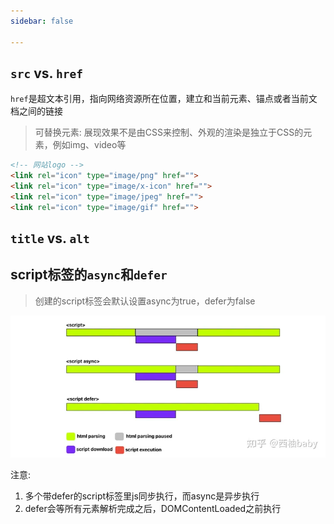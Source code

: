 ```yaml
---
sidebar: false

---
```


## `src` vs. `href`
`href`是超文本引用，指向网络资源所在位置，建立和当前元素、锚点或者当前文档之间的链接

> 可替换元素: 展现效果不是由CSS来控制、外观的渲染是独立于CSS的元素，例如img、video等

```html
<!-- 网站logo -->
<link rel="icon" type="image/png" href=""> 
<link rel="icon" type="image/x-icon" href=""> 
<link rel="icon" type="image/jpeg" href=""> 
<link rel="icon" type="image/gif" href="">

```



## `title` vs. `alt`

## script标签的`async`和`defer`

> 创建的script标签会默认设置async为true，defer为false

![](./assets/script.webp)

注意:
1. 多个带defer的script标签里js同步执行，而async是异步执行
2. defer会等所有元素解析完成之后，DOMContentLoaded之前执行

